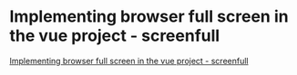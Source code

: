 # Implementing browser full screen in the vue project - screenfull
[Implementing browser full screen in the vue project - screenfull](https://aiwithcloud.com/2022/09/19/implementing_browser_full_screen_in_the_vue_project___screenfull/)
